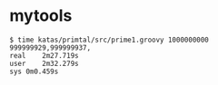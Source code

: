 mytools
=======

```
$ time katas/primtal/src/prime1.groovy 1000000000
999999929,999999937,
real	2m27.719s
user	2m32.279s
sys	0m0.459s
```

